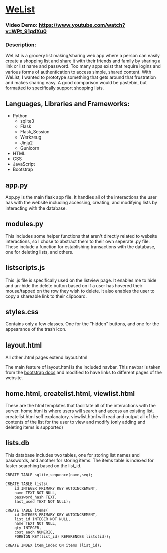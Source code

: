 # [WeList](https://welist.onrender.com/)
### Video Demo: https://www.youtube.com/watch?v=WPt_91qdXu0
### Description:
WeList is a grocery list making/sharing web app where a person can easily create a shopping list and share it with their friends and family by sharing a link or list name and password. Too many apps exist that require logins and various forms of authentication to access simple, shared content. With WeList, I wanted to prototype something that gets around that frustration and makes sharing easy. A good comparison would be pastebin, but formatted to specifically support shopping lists.


## Languages, Libraries and Frameworks:
* Python
    - sqlite3
    - Flask
    - Flask_Session
    - Werkzeug
    - Jinja2
    - Gunicorn
* HTML
* CSS
* JavaScript
* Bootstrap


## app.py

App.py is the main flask app file. It handles all of the interactions the user has with the website including accessing, creating, and modifying lists by interacting with the database.

## modules.py

This includes some helper functions that aren't directly related to website interactions, so I chose to abstract them to their own seperate .py file. These include a function for establishing transactions with the database, one for deleting lists, and others.

## listscripts.js

This .js file is specifically used on the listview page. It enables me to hide and un-hide the delete button based on if a user has hovered their mouse/tapped on the row they wish to delete. It also enables the user to copy a shareable link to their clipboard.

## styles.css

Contains only a few classes. One for the "hidden" buttons, and one for the appearance of the trash icon.

## layout.html

All other .html pages extend layout.html

The main feature of layout.html is the included navbar. This navbar is taken from the [bootstrap docs](https://getbootstrap.com/docs/5.3/components/navbar/) and modified to have links to different pages of the website.

## home.html, createlist.html, viewlist.html

These are the html templates that facilitate all of the interactions with the server.
home.html is where users will search and access an existing list.
createlist.html self explanatory.
viewlist.html will read and output all of the contents of the list for the user to view and modify (only adding and deleting items is supported)

## lists.db

This database includes two tables, one for storing list names and passwords, and another for storing items. The items table is indexed for faster searching based on the list_id.

```
CREATE TABLE sqlite_sequence(name,seq);

CREATE TABLE lists(
    id INTEGER PRIMARY KEY AUTOINCREMENT,
    name TEXT NOT NULL,
    password_hash TEXT,
    last_used TEXT NOT NULL);

CREATE TABLE items(
    id INTEGER PRIMARY KEY AUTOINCREMENT,
    list_id INTEGER NOT NULL,
    name TEXT NOT NULL,
    qty INTEGER,
    cost_each NUMERIC,
    FOREIGN KEY(list_id) REFERENCES lists(id));

CREATE INDEX item_index ON items (list_id);
```
